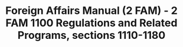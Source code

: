 ---
layout: wrapper_text
category: datasets

# Basic
identifier: "100,716"
title: "Foreign Affairs Manual (2 FAM) - 2 FAM 1100 Regulations and Related Programs, sections 1110-1180"
describedBy: "http://www.state.gov/m/a/dir/regs/fam/02fam/1100/index.htm"
description: "The Foreign Service Act of 1980 mandated a comprehensive revision to the operation of the Department of State and the personnel assigned to the US Foreign Service. As the statutory authority, the Foreign Affairs Manual (FAM), details the Department of State's regulations and policies on its structure and operations. Currently, there are over 25,000 pages of policies and procedures published in 16 volumes of the FAM and 38 corresponding sections of the Foreign Affairs Handbook (FAH). Changes to the Department's organizational structure or the way it conducts U.S. Government business will usually trigger the need to update the FAM or FAHs. 2 FAM 1100 contains documentation of the following administrative components: - 1110 Directives - 1120 Publication in the Federal Register - 1130 Executive Orders, Proclamations, and Other Presidential Documents - 1140 Delegations of Authority - 1150 Forms Management - 1160 Information Collections under the Paperwork Reduction Act (PRA) - 1180 Rulemaking"
programCode:
  - "014:003"
bureauCode:
  - "014:00"

# Dates
modified: "2011-03-02"

# POC
poc:
  type: "vcard:Contact"
  fn: "Kottmyer, Alice"
  hasEmail: "mailto:KottmyerAM@state.gov"

# Publisher
publisher:
  type: "org:Organization"
  name: "U.S. Department of State"

# Spatiotemporal
spatial: "World"
temporal: "1980-01-01T00:00:01Z/2011-12-31T23:59:59Z"

# Distribution
distribution:
  - type: "dcat:Distribution"
    downloadURL: "http://www.state.gov/m/a/dir/regs/fam/02fam/1100/index.htm"
    mediaType: "text/html"
  - type: "dcat:Distribution"
    accessURL: "http://www.state.gov/m/a/dir/regs/fam/02fam/1100/index.htm"
    format: "html"

# Keywords
keyword:
  - "-"
---